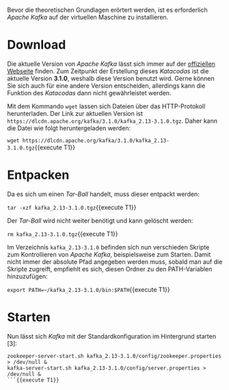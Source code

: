 Bevor die theoretischen Grundlagen erörtert werden, ist es erforderlich _Apache Kafka_ auf der virtuellen Maschine zu installieren.

# Download

Die aktuelle Version von _Apache Kafka_ lässt sich immer auf der [offiziellen Webseite](https://kafka.apache.org/downloads) finden. Zum Zeitpunkt der Erstellung dieses _Katacodas_ ist die aktuelle Version **3.1.0**, weshalb diese Version benutzt wird. Gerne können Sie sich auch für eine andere Version entscheiden, allerdings kann die Funktion des _Katacodas_ dann nicht gewährleistet werden.

Mit dem Kommando `wget` lassen sich Dateien über das HTTP-Protokoll herunterladen. Der Link zur aktuellen Version ist `https://dlcdn.apache.org/kafka/3.1.0/kafka_2.13-3.1.0.tgz`. Daher kann die Datei wie folgt heruntergeladen werden:

`wget https://dlcdn.apache.org/kafka/3.1.0/kafka_2.13-3.1.0.tgz`{{execute T1}}

# Entpacken

Da es sich um einen _Tar-Ball_ handelt, muss dieser entpackt werden:

`tar -xzf kafka_2.13-3.1.0.tgz`{{execute T1}}

Der _Tar-Ball_ wird nicht weiter benötigt und kann gelöscht werden:

`rm kafka_2.13-3.1.0.tgz`{{execute T1}}

Im Verzeichnis `kafka_2.13-3.1.0` befinden sich nun verschieden Skripte zum Kontrollieren von _Apache Kafka_, beispielsweise zum Starten. Damit nicht immer der absolute Pfad angegeben werden muss, sobald man auf die Skripte zugreift, empfiehlt es sich, diesen Ordner zu den PATH-Variablen hinzuzufügen:

`export PATH=~/kafka_2.13-3.1.0/bin:$PATH`{{execute T1}}

# Starten

Nun lässt sich _Kafka_ mit der Standardkonfiguration im Hintergrund starten [3]:

```
zookeeper-server-start.sh kafka_2.13-3.1.0/config/zookeeper.properties > /dev/null &
kafka-server-start.sh kafka_2.13-3.1.0/config/server.properties > /dev/null &
```{{execute T1}}
